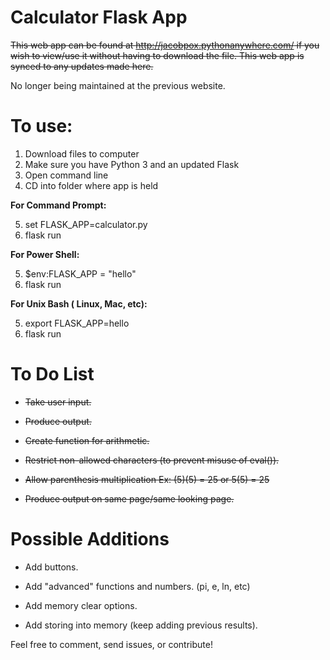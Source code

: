 # Calculator Flask App

~~This web app can be found at http://jacobpox.pythonanywhere.com/ if you wish to view/use it without having to download the file. This web app is synced to any updates made here.~~

No longer being maintained at the previous website.

# To use:

1. Download files to computer
2. Make sure you have Python 3 and an updated Flask
3. Open command line
4. CD into folder where app is held

**For Command Prompt:**

5. set FLASK_APP=calculator.py
6. flask run

**For Power Shell:**

5. $env:FLASK_APP = "hello"
6. flask run

**For Unix Bash ( Linux, Mac, etc):**

5. export FLASK_APP=hello
6. flask run

# To Do List

* ~~Take user input.~~

* ~~Produce output.~~

* ~~Create function for arithmetic.~~

* ~~Restrict non-allowed characters (to prevent misuse of eval()).~~

* ~~Allow parenthesis multiplication Ex: (5)(5) = 25 or 5(5) = 25~~

* ~~Produce output on same page/same looking page.~~

# Possible Additions

* Add buttons.

* Add "advanced" functions and numbers. (pi, e, ln, etc)

* Add memory clear options.

* Add storing into memory (keep adding previous results).


Feel free to comment, send issues, or contribute!
